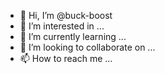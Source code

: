 - 👋 Hi, I’m @buck-boost
- 👀 I’m interested in ...
- 🌱 I’m currently learning ...
- 💞️ I’m looking to collaborate on ...
- 📫 How to reach me ...

<!---
buck-boost/buck-boost is a ✨ special ✨ repository because its `README.md` (this file) appears on your GitHub profile.
You can click the Preview link to take a look at your changes.
--->
